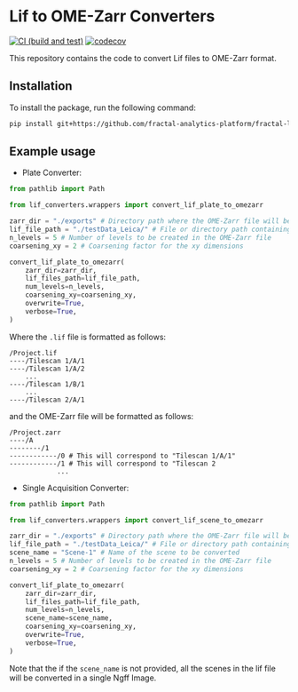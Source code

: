 # Lif to OME-Zarr Converters

[![CI (build and test)](https://github.com/fractal-analytics-platform/fractal-lif-converters/actions/workflows/build_and_test.yml/badge.svg)](https://github.com/fractal-analytics-platform/fractal-lif-converters/actions/workflows/build_and_test.yml)
[![codecov](https://codecov.io/gh/fractal-analytics-platform/fractal-lif-converters/graph/badge.svg?token=YTN1VbbTeq)](https://codecov.io/gh/fractal-analytics-platform/fractal-lif-converters)

This repository contains the code to convert Lif files to OME-Zarr format.

## Installation

To install the package, run the following command:

```bash
pip install git+https://github.com/fractal-analytics-platform/fractal-lif-converters
```

## Example usage

* Plate Converter:

```python
from pathlib import Path

from lif_converters.wrappers import convert_lif_plate_to_omezarr

zarr_dir = "./exports" # Directory path where the OME-Zarr file will be saved
lif_file_path = "./testData_Leica/" # File or directory path containing the lif files
n_levels = 5 # Number of levels to be created in the OME-Zarr file
coarsening_xy = 2 # Coarsening factor for the xy dimensions

convert_lif_plate_to_omezarr(
    zarr_dir=zarr_dir,
    lif_files_path=lif_file_path,
    num_levels=n_levels,
    coarsening_xy=coarsening_xy,
    overwrite=True,
    verbose=True,
)
```

Where the `.lif` file is formatted as follows:

```text
/Project.lif
----/Tilescan 1/A/1
----/Tilescan 1/A/2
    ...
----/Tilescan 1/B/1
    ...
----/Tilescan 2/A/1
```

and the OME-Zarr file will be formatted as follows:

```text
/Project.zarr
----/A
--------/1
------------/0 # This will correspond to "Tilescan 1/A/1"
------------/1 # This will correspond to "Tilescan 2
            ...
```

* Single Acquisition Converter:

```python
from pathlib import Path

from lif_converters.wrappers import convert_lif_scene_to_omezarr

zarr_dir = "./exports" # Directory path where the OME-Zarr file will be saved
lif_file_path = "./testData_Leica/" # File or directory path containing the lif files
scene_name = "Scene-1" # Name of the scene to be converted
n_levels = 5 # Number of levels to be created in the OME-Zarr file
coarsening_xy = 2 # Coarsening factor for the xy dimensions

convert_lif_plate_to_omezarr(
    zarr_dir=zarr_dir,
    lif_files_path=lif_file_path,
    num_levels=n_levels,
    scene_name=scene_name,
    coarsening_xy=coarsening_xy,
    overwrite=True,
    verbose=True,
)
```

Note that the if the `scene_name` is not provided, all the scenes in the lif file will be converted in a
single Ngff Image.

